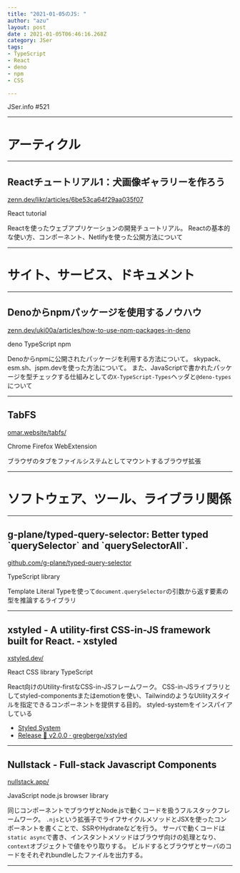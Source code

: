 ```yaml
---
title: "2021-01-05のJS: "
author: "azu"
layout: post
date : 2021-01-05T06:46:16.268Z
category: JSer
tags:
- TypeScript
- React
- deno
- npm
- CSS

---
```


JSer.info #521

----

<h1 class="site-genre">アーティクル</h1>

----

## Reactチュートリアル1：犬画像ギャラリーを作ろう
[zenn.dev/likr/articles/6be53ca64f29aa035f07](https://zenn.dev/likr/articles/6be53ca64f29aa035f07 "Reactチュートリアル1：犬画像ギャラリーを作ろう")
<p class="jser-tags jser-tag-icon"><span class="jser-tag">React</span> <span class="jser-tag">tutorial</span></p>

Reactを使ったウェブアプリケーションの開発チュートリアル。
Reactの基本的な使い方、コンポーネント、Netlifyを使った公開方法について


----
<h1 class="site-genre">サイト、サービス、ドキュメント</h1>

----

## Denoからnpmパッケージを使用するノウハウ
[zenn.dev/uki00a/articles/how-to-use-npm-packages-in-deno](https://zenn.dev/uki00a/articles/how-to-use-npm-packages-in-deno "Denoからnpmパッケージを使用するノウハウ")
<p class="jser-tags jser-tag-icon"><span class="jser-tag">deno</span> <span class="jser-tag">TypeScript</span> <span class="jser-tag">npm</span></p>

Denoからnpmに公開されたパッケージを利用する方法について。
skypack、esm.sh、jspm.devを使った方法について。
また、JavaScriptで書かれたパッケージを型チェックする仕組みとしての`X-TypeScript-Types`ヘッダと`@deno-types`について


----

## TabFS
[omar.website/tabfs/](https://omar.website/tabfs/ "TabFS")
<p class="jser-tags jser-tag-icon"><span class="jser-tag">Chrome</span> <span class="jser-tag">Firefox</span> <span class="jser-tag">WebExtension</span></p>

ブラウザのタブをファイルシステムとしてマウントするブラウザ拡張


----
<h1 class="site-genre">ソフトウェア、ツール、ライブラリ関係</h1>

----

## g-plane/typed-query-selector: Better typed \`querySelector\` and \`querySelectorAll\`.
[github.com/g-plane/typed-query-selector](https://github.com/g-plane/typed-query-selector "g-plane/typed-query-selector: Better typed \`querySelector\` and \`querySelectorAll\`.")
<p class="jser-tags jser-tag-icon"><span class="jser-tag">TypeScript</span> <span class="jser-tag">library</span></p>

Template Literal Typeを使って`document.querySelector`の引数から返す要素の型を推論するライブラリ


----

## xstyled - A utility-first CSS-in-JS framework built for React. - xstyled
[xstyled.dev/](https://xstyled.dev/ "xstyled - A utility-first CSS-in-JS framework built for React. - xstyled")
<p class="jser-tags jser-tag-icon"><span class="jser-tag">React</span> <span class="jser-tag">CSS</span> <span class="jser-tag">library</span> <span class="jser-tag">TypeScript</span></p>

React向けのUtility-firstなCSS-in-JSフレームワーク。
CSS-in-JSライブラリとしてstyled-componentsまたはemotionを使い、TailwindのようなUtilityスタイルを指定できるコンポーネントを提供する目的。
styled-systemをインスパイアしている

- [Styled System](https://styled-system.com/ "Styled System")
- [Release 🚀 v2.0.0 · gregberge/xstyled](https://github.com/gregberge/xstyled/releases/tag/v2.0.0 "Release 🚀 v2.0.0 · gregberge/xstyled")

----

## Nullstack - Full-stack Javascript Components
[nullstack.app/](https://nullstack.app/ "Nullstack - Full-stack Javascript Components")
<p class="jser-tags jser-tag-icon"><span class="jser-tag">JavaScript</span> <span class="jser-tag">node.js</span> <span class="jser-tag">browser</span> <span class="jser-tag">library</span></p>

同じコンポーネントでブラウザとNode.jsで動くコードを扱うフルスタックフレームワーク。
`.njs`という拡張子でライフサイクルメソッドとJSXを使ったコンポーネントを書くことで、SSRやHydrateなどを行う。
サーバで動くコードは`static async`で書き、インスタントメソッドはブラウザ向けの処理となり、`context`オブジェクトで値をやり取りする。
ビルドするとブラウザとサーバのコードをそれぞれbundleしたファイルを出力する。


----
